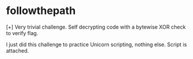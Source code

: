 # followthepath

[+] Very trivial challenge. Self decrypting code with a bytewise XOR check to verify flag.

I just did this challenge to practice Unicorn scripting, nothing else. Script is attached. 